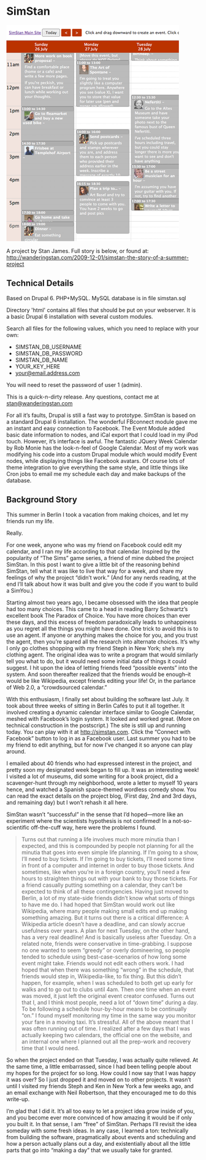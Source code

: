 SimStan
=======

![Screenshot of SimStan](simstan_screenshot_1.png "Screenshot")

A project by Stan James. Full story is below, or found at: http://wanderingstan.com/2009-12-01/simstan-the-story-of-a-summer-project


Technical Details
-----------------
Based on Drupal 6. PHP+MySQL.  MySQL database is in file simstan.sql

Directory 'html' contains all files that should be put on your webserver. It is a basic Drupal 6 installation with several custom modules.

Search all files for the following values, which you need to replace with your own:

- SIMSTAN_DB_USERNAME 
- SIMSTAN_DB_PASSWORD
- SIMSTAN_DB_NAME
- YOUR_KEY_HERE
- your@email.address.com

You will need to reset the password of user 1 (admin).

This is a quick-n-dirty release. Any questions, contact me at stan@wanderingstan.com

For all it’s faults, Drupal is still a fast way to prototype. SimStan is based on a standard Drupal 6 installation. The wonderful FBconnect module gave me an instant and easy connection to Facebook. The Event Module added basic date information to nodes, and iCal export that I could load in my iPod touch. However, it’s interface is awful. The fantastic JQuery Week Calendar by Rob Monie has the look-n-feel of Google Calendar. Most of my work was modifying his code into a custom Drupal module which would modify Event nodes, while displaying things like Facebook avatars. Of course lots of theme integration to give everything the same style, and little things like Cron jobs to email me my schedule each day and make backups of the database.

Background Story
----------------

This summer in Berlin I took a vacation from making choices, and let my friends run my life.

Really.

For one week, anyone who was my friend on Facebook could edit my calendar, and I ran my life according to that calendar. Inspired by the popularity of “The Sims” game series, a friend of mine dubbed the project SimStan.  In this post I want to give a little bit of the reasoning behind SimStan, tell what it was like to live that way for a week, and share my feelings of why the project “didn’t work.” (And for any nerds reading, at the end I’ll talk about how it was built and give you the code if you want to build a SimYou.)

Starting almost two years ago, I became obsessed with the idea that people had too many choices. This came to a head in reading Barry Schwartz’s excellent book The Paradox of Choice. You have more choices than ever these days, and this excess of freedom paradoxically leads to unhappiness as you regret all the things you might have done. One trick to avoid this is to use an agent. If anyone or anything makes the choice for you, and you trust the agent, then you’re spared all the research into alternate choices. It’s why I only go clothes shopping with my friend Steph in New York; she’s my clothing agent. The original idea was to write a program that would similarly tell you what to do, but it would need some initial data of things it could suggest. I hit upon the idea of letting friends feed “possible events” into the system. And soon thereafter realized that the friends would be enough–it would be like Wikipedia, except friends editing your life! Or, in the parlance of Web 2.0, a “crowdsourced calendar.”

With this enthusiasm, I finally set about building the software last July. It took about three weeks of sitting in Berlin Cafés to put it all together. It involved creating a dynamic calendar interface similar to Google Calendar, meshed with Facebook’s login system. It looked and worked great. (More on technical construction in the postscript.) The site is still up and running today. You can play with it at http://simstan.com. Click the “Connect with Facebook” button to log in as a Facebook user. Last summer you had to be my friend to edit anything, but for now I’ve changed it so anyone can play around.

I emailed about 40 friends who had expressed interest in the project, and pretty soon my designated week began to fill up. It was an interesting week! I visited a lot of museums, did some writing for a book project, did a scavenger-hunt through my neighborhood, wrote a letter to myself 10 years hence, and watched a Spanish space-themed wordless comedy show. You can read the exact details on the project blog, (First day, 2nd and 3rd days, and remaining day) but I won’t rehash it all here.

SimStan wasn’t “successful” in the sense that I’d hoped—more like an experiment where the scientists hypothesis is not confirmed! In a not-so-scientific off-the-cuff way, here were the problems I found.

> Turns out that running a life involves much more minutia than I expected, and this is compounded by people not planning for all the minutia that goes into even simple life planning. If I’m going to a show, I’ll need to buy tickets. If I’m going to buy tickets, I’ll need some time in front of a computer and internet in order to buy those tickets. And sometimes, like when you’re in a foreign country, you’ll need a few hours to straighten things out with your bank to buy those tickets. For a friend casually putting something on a calendar, they can’t be expected to think of all these contingencies.
> Having just moved to Berlin, a lot of my state-side friends didn’t know what sorts of things to have me do.
> I had hoped that SimStan would work out like Wikipedia, where many people making small edits end up making something amazing. But it turns out there is a critical difference: A Wikipedia article doesn’t have a deadline, and can slowly accrue usefulness over years. A plan for next Tuesday, on the other hand, has a very real deadline! And is basically useless after Tuesday.
> On a related note, friends were conservative in time-grabbing. I suppose no one wanted to seem “greedy” or overly domineering, so people tended to schedule using best-case-scenarios of how long some event might take.
> Friends would not edit each others work. I had hoped that when there was something “wrong” in the schedule, that friends would step in, Wikipedia-like, to fix thing. But this didn’t happen, for example, when I was scheduled to both get up early for walks and to go out to clubs until 4am. Then one time when an event was moved, it just left the original event creator confused.
> Turns out that I, and I think most people, need a lot of “down time” during a day. To be following a schedule hour-by-hour means to be continually “on.”  I found myself monitoring my time in the same way you monitor your fare in a moving taxi. It’s stressful.
> All of the above meant that I was often running out of time. I realized after a few days that I was actually keeping two calendars, the official one on the website, and an internal one where I planned out all the prep-work and recovery time that I would need.

So when the project ended on that Tuesday, I was actually quite relieved. At the same time, a little embarrassed, since I had been telling people about my hopes for the project for so long. How could I now say that I was happy it was over? So I just dropped it and moved on to other projects. It wasn’t until I visited my friends Steph and Ken in New York a few weeks ago, and an email exchange with Neil Robertson, that they encouraged me to do this write-up.

I’m glad that I did it. It’s all too easy to let a project idea grow inside of you, and you become ever more convinced of how amazing it would be if only you built it. In that sense, I am “free” of SimStan. Perhaps I’ll revisit the idea someday with some fresh ideas. In any case, I learned a ton: technically from building the software, pragmatically about  events and scheduling and how a person actually plans out a day, and existentially about all the little parts that go into “making a day” that we usually take for granted.

